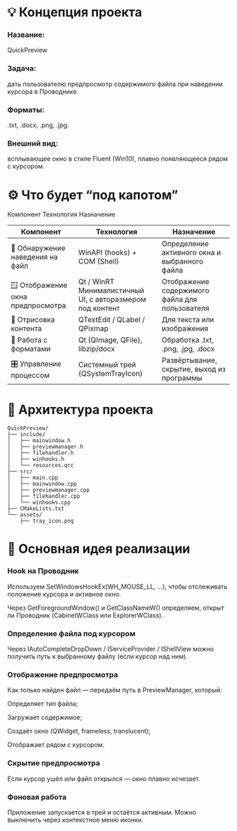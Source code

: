 # 💡 Концепция проекта

### Название: 
QuickPreview

### Задача: 
дать пользователю предпросмотр содержимого файла при наведении курсора в Проводнике.

### Форматы: 
.txt, .docx, .png, .jpg.

### Внешний вид: 
всплывающее окно в стиле Fluent (Win10), плавно появляющееся рядом с курсором.

# ⚙️ Что будет “под капотом”

Компонент	Технология	Назначение



| Компонент | Технология | Назначение |
| ----------- | ---------- | ---------- |
| 🧠 Обнаружение наведения на файл | WinAPI (hooks) + COM (Shell) | Определение активного окна и выбранного файла |
| 🪟 Отображение окна предпросмотра | Qt / WinRT	Минималистичный UI, с авторазмером под контент| Отображение содержимого файла для пользователя |
| 🧾 Отрисовка контента | QTextEdit / QLabel / QPixmap | Для текста или изображения |
| 🧰 Работа с форматами  | Qt (QImage, QFile), libzip/docx | Обработка .txt, .png, .jpg, .docx |
| 🎛 Управление процессом | Системный трей (QSystemTrayIcon) | Развёртывание, скрытие, выход из программы |





# 🧩 Архитектура проекта

```
QuickPreview/
├── include/
│   ├── mainwindow.h
│   ├── previewmanager.h
│   ├── filehandler.h
│   ├── winhooks.h
│   └── resources.qrc
├── src/
│   ├── main.cpp
│   ├── mainwindow.cpp
│   ├── previewmanager.cpp
│   ├── filehandler.cpp
│   └── winhooks.cpp
├── CMakeLists.txt
└── assets/
    ├── tray_icon.png
```
# 🧱 Основная идея реализации

### Hook на Проводник

Используем SetWindowsHookEx(WH_MOUSE_LL, ...), чтобы отслеживать положение курсора и активное окно.

Через GetForegroundWindow() и GetClassNameW() определяем, открыт ли Проводник (CabinetWClass или ExplorerWClass).

### Определение файла под курсором

Через IAutoCompleteDropDown / IServiceProvider / IShellView можно получить путь к выбранному файлу (если курсор над ним).

### Отображение предпросмотра

Как только найден файл — передаём путь в PreviewManager, который:

Определяет тип файла;

Загружает содержимое;

Создаёт окно (QWidget, frameless, translucent);

Отображает рядом с курсором.

### Скрытие предпросмотра

Если курсор ушёл или файл открылся — окно плавно исчезает.

### Фоновая работа

Приложение запускается в трей и остаётся активным. Можно выключить через контекстное меню иконки.
